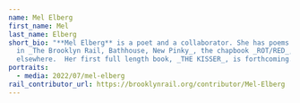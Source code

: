 ```yaml
---
name: Mel Elberg
first_name: Mel
last_name: Elberg
short_bio: "**Mel Elberg** is a poet and a collaborator. She has poems published
  in _The Brooklyn Rail, Bathhouse, New Pinky_, the chapbook _ROT/RED_, and
  elsewhere.  Her first full length book, _THE KISSER_, is forthcoming. "
portraits:
  - media: 2022/07/mel-elberg
rail_contributor_url: https://brooklynrail.org/contributor/Mel-Elberg
---
```

